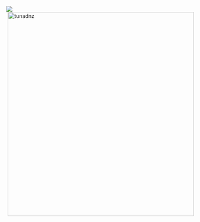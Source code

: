 <img align='left' src="https://cdn.discordapp.com/attachments/712351196106457158/814035995544518686/aboutMe.png" />
<img align='right' width="500" height="550" src="https://github-readme-stats.vercel.app/api?username=tunadnz&show_icons=true&theme=tokyonight" alt="tunadnz" />
